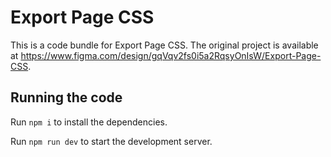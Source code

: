 
  # Export Page CSS

  This is a code bundle for Export Page CSS. The original project is available at https://www.figma.com/design/gqVqv2fs0i5a2RqsyOnIsW/Export-Page-CSS.

  ## Running the code

  Run `npm i` to install the dependencies.

  Run `npm run dev` to start the development server.
  